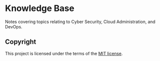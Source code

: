 # Knowledge Base
Notes covering topics relating to Cyber Security, Cloud Administration, and DevOps.

## Copyright
This project is licensed under the terms of the [MIT license](/LICENSE).